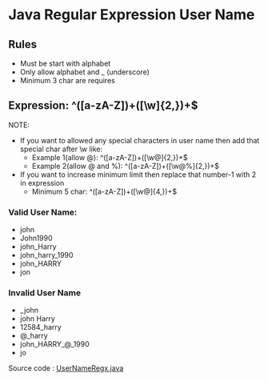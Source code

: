 # Java Regular Expression User Name

## Rules

* Must be start with alphabet
* Only allow alphabet and _ (underscore)
* Minimum 3 char are requires
 

## Expression: ^([a-zA-Z])+([\w]{2,})+$

NOTE: 
* If you want to allowed any special characters in user name then add that special char after \w like:
    * Example 1(allow @): ^([a-zA-Z])+([\w@]{2,})+$
    * Example 2(allow @ and %): ^([a-zA-Z])+([\w@%]{2,})+$
* If you want to increase minimum limit then replace that number-1 with 2 in expression
    * Minimum 5 char: ^([a-zA-Z])+([\w@]{4,})+$


### Valid User Name:
* john
* John1990
* john_Harry
* john_harry_1990
* john_HARRY
* jon
 
### Invalid User Name
*  _john
* john Harry
* 12584_harry
* @_harry
* john_HARRY_@_1990
* jo

Source code : [UserNameRegx.java](UserNameRegx.java)
